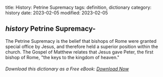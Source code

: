 title: History: Petrine Supremacy
tags: definition, dictionary
category: history
date: 2023-02-05
modified: 2023-02-05

## _history_  Petrine Supremacy-
The Petrine Supremacy is the belief that
bishops of Rome were granted special office by Jesus, and therefore
held a superior position within the church.  The Gospel of Matthew
relates that Jesus gave Peter, the first bishop of Rome, "the keys to
the kingdom of heaven."


###### Download *this* dictionary as a Free eBook: [Download Now]({static}static/SerfHistoryDictionary.pdf)

